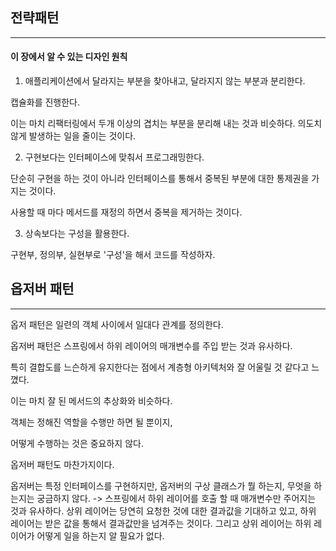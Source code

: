 ## 전략패턴
---

#### 이 장에서 알 수 있는 디자인 원칙
1. 애플리케이션에서 달라지는 부분을 찾아내고, 달라지지 않는 부분과 분리한다.

캡슐화를 진행한다. 

이는 마치 리팩터링에서 두개 이상의 겹치는 부분을 분리해 내는 것과 비슷하다. 의도치 않게 발생하는 일을 줄이는 것이다.

2. 구현보다는 인터페이스에 맞춰서 프로그래밍한다.

단순히 구현을 하는 것이 아니라 인터페이스를 통해서 중복된 부분에 대한 통제권을 가지는 것이다.

사용할 때 마다 메서드를 재정의 하면서 중복을 제거하는 것이다.

3. 상속보다는 구성을 활용한다.

구현부, 정의부, 실현부로 '구성'을 해서 코드를 작성하자.

## 옵저버 패턴
---
옵저 패턴은 일련의 객체 사이에서 일대다 관계를 정의한다.

옵저버 패턴은 스프링에서 하위 레이어의 매개변수를 주입 받는 것과 유사하다.

특히 결합도를 느슨하게 유지한다는 점에서 계층형 아키텍처와 잘 어울릴 것 같다고 느꼈다.


이는 마치 잘 된 메서드의 추상화와 비슷하다.

객체는 정해진 역할을 수행만 하면 될 뿐이지,

어떻게 수행하는 것은 중요하지 않다.

옵저버 패턴도 마찬가지이다.

옵저버는 특정 인터페이스를 구현하지만, 옵저버의 구상 클래스가 뭘 하는지, 무엇을 하는지는 궁금하지 않다.
-> 스프링에서 하위 레이어를 호출 할 때 매개변수만 주어지는 것과 유사하다. 상위 레이어는 당연히 요청한 것에 대한 결과값을 기대하고 있고, 하위 레이어는 받은 값을 통해서 결과값만을 넘겨주는 것이다.
그리고 상위 레이어는 하위 레이어가 어떻게 일을 하는지 알 필요가 없다.


